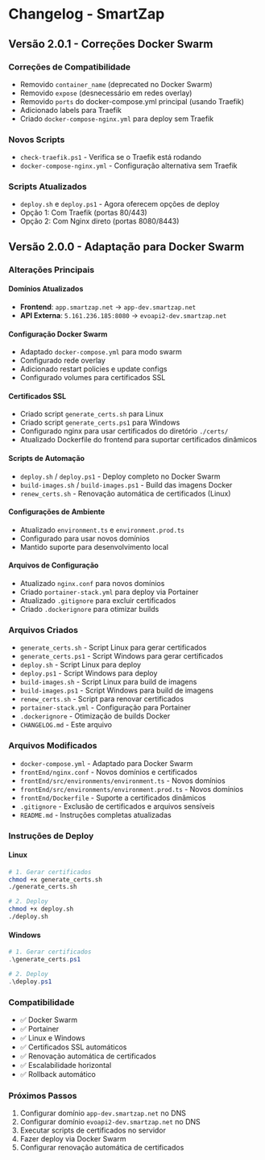 # Changelog - SmartZap

## Versão 2.0.1 - Correções Docker Swarm

### Correções de Compatibilidade
- Removido `container_name` (deprecated no Docker Swarm)
- Removido `expose` (desnecessário em redes overlay)
- Removido `ports` do docker-compose.yml principal (usando Traefik)
- Adicionado labels para Traefik
- Criado `docker-compose-nginx.yml` para deploy sem Traefik

### Novos Scripts
- `check-traefik.ps1` - Verifica se o Traefik está rodando
- `docker-compose-nginx.yml` - Configuração alternativa sem Traefik

### Scripts Atualizados
- `deploy.sh` e `deploy.ps1` - Agora oferecem opções de deploy
- Opção 1: Com Traefik (portas 80/443)
- Opção 2: Com Nginx direto (portas 8080/8443)

## Versão 2.0.0 - Adaptação para Docker Swarm

### Alterações Principais

#### Domínios Atualizados
- **Frontend**: `app.smartzap.net` → `app-dev.smartzap.net`
- **API Externa**: `5.161.236.185:8080` → `evoapi2-dev.smartzap.net`

#### Configuração Docker Swarm
- Adaptado `docker-compose.yml` para modo swarm
- Configurado rede overlay
- Adicionado restart policies e update configs
- Configurado volumes para certificados SSL

#### Certificados SSL
- Criado script `generate_certs.sh` para Linux
- Criado script `generate_certs.ps1` para Windows
- Configurado nginx para usar certificados do diretório `./certs/`
- Atualizado Dockerfile do frontend para suportar certificados dinâmicos

#### Scripts de Automação
- `deploy.sh` / `deploy.ps1` - Deploy completo no Docker Swarm
- `build-images.sh` / `build-images.ps1` - Build das imagens Docker
- `renew_certs.sh` - Renovação automática de certificados (Linux)

#### Configurações de Ambiente
- Atualizado `environment.ts` e `environment.prod.ts`
- Configurado para usar novos domínios
- Mantido suporte para desenvolvimento local

#### Arquivos de Configuração
- Atualizado `nginx.conf` para novos domínios
- Criado `portainer-stack.yml` para deploy via Portainer
- Atualizado `.gitignore` para excluir certificados
- Criado `.dockerignore` para otimizar builds

### Arquivos Criados
- `generate_certs.sh` - Script Linux para gerar certificados
- `generate_certs.ps1` - Script Windows para gerar certificados
- `deploy.sh` - Script Linux para deploy
- `deploy.ps1` - Script Windows para deploy
- `build-images.sh` - Script Linux para build de imagens
- `build-images.ps1` - Script Windows para build de imagens
- `renew_certs.sh` - Script para renovar certificados
- `portainer-stack.yml` - Configuração para Portainer
- `.dockerignore` - Otimização de builds Docker
- `CHANGELOG.md` - Este arquivo

### Arquivos Modificados
- `docker-compose.yml` - Adaptado para Docker Swarm
- `frontEnd/nginx.conf` - Novos domínios e certificados
- `frontEnd/src/environments/environment.ts` - Novos domínios
- `frontEnd/src/environments/environment.prod.ts` - Novos domínios
- `frontEnd/Dockerfile` - Suporte a certificados dinâmicos
- `.gitignore` - Exclusão de certificados e arquivos sensíveis
- `README.md` - Instruções completas atualizadas

### Instruções de Deploy

#### Linux
```bash
# 1. Gerar certificados
chmod +x generate_certs.sh
./generate_certs.sh

# 2. Deploy
chmod +x deploy.sh
./deploy.sh
```

#### Windows
```powershell
# 1. Gerar certificados
.\generate_certs.ps1

# 2. Deploy
.\deploy.ps1
```

### Compatibilidade
- ✅ Docker Swarm
- ✅ Portainer
- ✅ Linux e Windows
- ✅ Certificados SSL automáticos
- ✅ Renovação automática de certificados
- ✅ Escalabilidade horizontal
- ✅ Rollback automático

### Próximos Passos
1. Configurar domínio `app-dev.smartzap.net` no DNS
2. Configurar domínio `evoapi2-dev.smartzap.net` no DNS
3. Executar scripts de certificados no servidor
4. Fazer deploy via Docker Swarm
5. Configurar renovação automática de certificados
